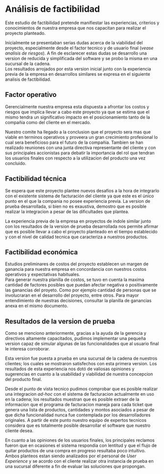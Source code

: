 # Análisis de factibilidad

Este estudio de factibilidad pretende manifiestar las experiencias, criterios y conocimientos de nuestra empresa que nos capacitan para realizar el proyecto planteado.

Inicialmente se presentaban serias dudas acerca de la viabilidad del proyecto, especialmente desde el factor tecnico y de usuario final (*vease analisis de riesgos*). A fin de esclarecer estas dudas se desarrollo una version de reducida y simplificada del software y se probo la misma en una sucursal de la cadena.  
Los resultados arrojados por esta version inicial junto con la experiencia previa de la empresa en desarrollos similares se expresa en el siguiente analisis de factibilidad.  

## Factor operativo

Gerencialmente nuestra empresa esta dispuesta a afrontar los costos y riesgos que implica llevar a cabo este proyecto ya que se estima que el mismo tendra un significativo impacto en el posicionamiento tanto de la compañia como del cliente en el mercado.

Nuestro comite ha llegado a la conclusion que el proyecto sera mas que viable en terminos operativos y proveera un gran crecimiento profesional lo cual sera beneficioso para el futuro de la compañia. Tambien se han realizado reuniones con una junta directiva representante del cliente y con sus principales accionistas para debatir la importancia del rol que tendran los usuarios finales con respecto a la utilizacion del producto una vez concluido.

## Factibilidad técnica

Se espera que este proyecto plantee nuevos desafíos a la hora de integrarlo con el existente sistema de facturación del cliente ya que este es el único punto en el que la compania no posee experiencia previa. La version de prueba desarrollada, si bien no es exaustiva, demostro que es posible realizar la integracion a pesar de las dificultades que plantea.

La experiencia previa de la empresa en proyectos de indole similar junto con los resultados de la version de prueba desarrollada nos permite afirmar que es posible llevar a cabo el proyecto planteado en el tiempo establecido y con el nivel de calidad tecnica que caracteriza a nuestros productos.  

## Factibilidad económica

Estudios preliminares de costos del proyecto establecen un margen de ganancia para nuestra empresa en concordancia con nuestros costos operativos y expectativas habituales.  
Para generar nuestra planilla de costos, se tuvo en cuenta la maxima cantidad de factores posibles que puedan afectar negativa o positivamente las ganancias del proyeto.
Como por ejemplo cantidad de personas que se involucraran en el desarrollo del proyecto, entre otros. Para mayor entendimiento de nuestras decisiones, consultar la planilla de ganancias anexa en el mismo documento. 

## Resultados de la version de prueba

Como se menciono anteriormente, gracias a la ayuda de la gerencia y directivos altamente capacitados, pudimos implementar una pequeña version capaz de simular algunas de las funcionalidades que al usuario final le interesa corroborar.

Esta version fue puesta a prueba en una sucursal de la cadena de nuestros clientes; los cuales se mostraron satisfechos con esta primera version. Los resultados de esta experiencia nos dotó de valiosas opiniones y sugerencias en cuanto a la usabilidad y viabilidad de nuestra concepcion del producto final.

Desde el punto de vista tecnico pudimos comprobar que es posible realizar una integracion _ad-hoc_ con el sistema de facturacion actualmente en uso en la cadena; los resultados muestran que es posible extraer de la informacion que el programa de facturacion maneja para cada ticket que genera una lista de productos, cantidades y montos asociados a pesar de que dicha funcionalidad nunca fue contemplada por los desarrolladores originales. A partir de este punto nuestro equipo de expertos tecnicos considera que es totalmente posible desarrollar el software que nuestro cliente desea.

En cuanto a las opiniones de los usuarios finales, los principales reclamos fueron que en ocasiones el sistema respondia con lentitud y que el flujo de quitar productos de una compra en progreso resultaba poco intuitivo.  
Ambos planteos estan siendo analizados por el personal de _User Experience_ y se acordo con el cliente realizar otra instancia de prueba en una sucursal diferente a fin de evaluar las soluciones que propongan. 